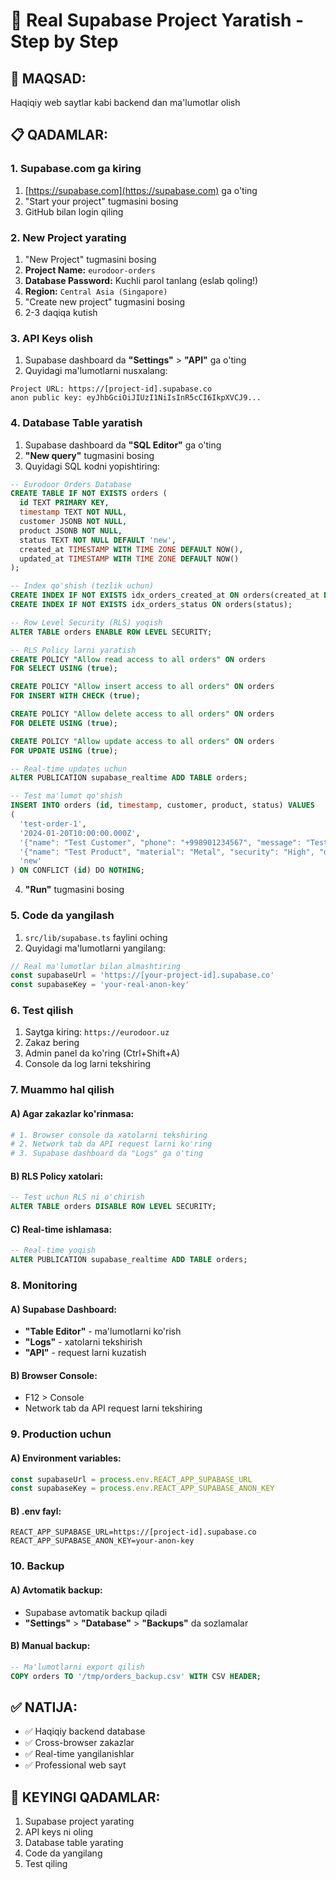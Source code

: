 # 🚀 Real Supabase Project Yaratish - Step by Step

## 🎯 **MAQSAD:**
Haqiqiy web saytlar kabi backend dan ma'lumotlar olish

## 📋 **QADAMLAR:**

### **1. Supabase.com ga kiring**
1. [https://supabase.com](https://supabase.com) ga o'ting
2. "Start your project" tugmasini bosing
3. GitHub bilan login qiling

### **2. New Project yarating**
1. "New Project" tugmasini bosing
2. **Project Name:** `eurodoor-orders`
3. **Database Password:** Kuchli parol tanlang (eslab qoling!)
4. **Region:** `Central Asia (Singapore)`
5. "Create new project" tugmasini bosing
6. 2-3 daqiqa kutish

### **3. API Keys olish**
1. Supabase dashboard da **"Settings"** > **"API"** ga o'ting
2. Quyidagi ma'lumotlarni nusxalang:

```
Project URL: https://[project-id].supabase.co
anon public key: eyJhbGciOiJIUzI1NiIsInR5cCI6IkpXVCJ9...
```

### **4. Database Table yaratish**
1. Supabase dashboard da **"SQL Editor"** ga o'ting
2. **"New query"** tugmasini bosing
3. Quyidagi SQL kodni yopishtiring:

```sql
-- Eurodoor Orders Database
CREATE TABLE IF NOT EXISTS orders (
  id TEXT PRIMARY KEY,
  timestamp TEXT NOT NULL,
  customer JSONB NOT NULL,
  product JSONB NOT NULL,
  status TEXT NOT NULL DEFAULT 'new',
  created_at TIMESTAMP WITH TIME ZONE DEFAULT NOW(),
  updated_at TIMESTAMP WITH TIME ZONE DEFAULT NOW()
);

-- Index qo'shish (tezlik uchun)
CREATE INDEX IF NOT EXISTS idx_orders_created_at ON orders(created_at DESC);
CREATE INDEX IF NOT EXISTS idx_orders_status ON orders(status);

-- Row Level Security (RLS) yoqish
ALTER TABLE orders ENABLE ROW LEVEL SECURITY;

-- RLS Policy larni yaratish
CREATE POLICY "Allow read access to all orders" ON orders
FOR SELECT USING (true);

CREATE POLICY "Allow insert access to all orders" ON orders
FOR INSERT WITH CHECK (true);

CREATE POLICY "Allow delete access to all orders" ON orders
FOR DELETE USING (true);

CREATE POLICY "Allow update access to all orders" ON orders
FOR UPDATE USING (true);

-- Real-time updates uchun
ALTER PUBLICATION supabase_realtime ADD TABLE orders;

-- Test ma'lumot qo'shish
INSERT INTO orders (id, timestamp, customer, product, status) VALUES 
(
  'test-order-1',
  '2024-01-20T10:00:00.000Z',
  '{"name": "Test Customer", "phone": "+998901234567", "message": "Test order"}',
  '{"name": "Test Product", "material": "Metal", "security": "High", "dimensions": "200x80", "price": "1000000"}',
  'new'
) ON CONFLICT (id) DO NOTHING;
```

4. **"Run"** tugmasini bosing

### **5. Code da yangilash**
1. `src/lib/supabase.ts` faylini oching
2. Quyidagi ma'lumotlarni yangilang:

```typescript
// Real ma'lumotlar bilan almashtiring
const supabaseUrl = 'https://[your-project-id].supabase.co'
const supabaseKey = 'your-real-anon-key'
```

### **6. Test qilish**
1. Saytga kiring: `https://eurodoor.uz`
2. Zakaz bering
3. Admin panel da ko'ring (Ctrl+Shift+A)
4. Console da log larni tekshiring

### **7. Muammo hal qilish**

#### **A) Agar zakazlar ko'rinmasa:**
```bash
# 1. Browser console da xatolarni tekshiring
# 2. Network tab da API request larni ko'ring
# 3. Supabase dashboard da "Logs" ga o'ting
```

#### **B) RLS Policy xatolari:**
```sql
-- Test uchun RLS ni o'chirish
ALTER TABLE orders DISABLE ROW LEVEL SECURITY;
```

#### **C) Real-time ishlamasa:**
```sql
-- Real-time yoqish
ALTER PUBLICATION supabase_realtime ADD TABLE orders;
```

### **8. Monitoring**

#### **A) Supabase Dashboard:**
- **"Table Editor"** - ma'lumotlarni ko'rish
- **"Logs"** - xatolarni tekshirish
- **"API"** - request larni kuzatish

#### **B) Browser Console:**
- F12 > Console
- Network tab da API request larni tekshiring

### **9. Production uchun**

#### **A) Environment variables:**
```typescript
const supabaseUrl = process.env.REACT_APP_SUPABASE_URL
const supabaseKey = process.env.REACT_APP_SUPABASE_ANON_KEY
```

#### **B) .env fayl:**
```
REACT_APP_SUPABASE_URL=https://[project-id].supabase.co
REACT_APP_SUPABASE_ANON_KEY=your-anon-key
```

### **10. Backup**

#### **A) Avtomatik backup:**
- Supabase avtomatik backup qiladi
- **"Settings"** > **"Database"** > **"Backups"** da sozlamalar

#### **B) Manual backup:**
```sql
-- Ma'lumotlarni export qilish
COPY orders TO '/tmp/orders_backup.csv' WITH CSV HEADER;
```

## ✅ **NATIJA:**
- ✅ Haqiqiy backend database
- ✅ Cross-browser zakazlar
- ✅ Real-time yangilanishlar
- ✅ Professional web sayt

## 🚀 **KEYINGI QADAMLAR:**
1. Supabase project yarating
2. API keys ni oling
3. Database table yarating
4. Code da yangilang
5. Test qiling
